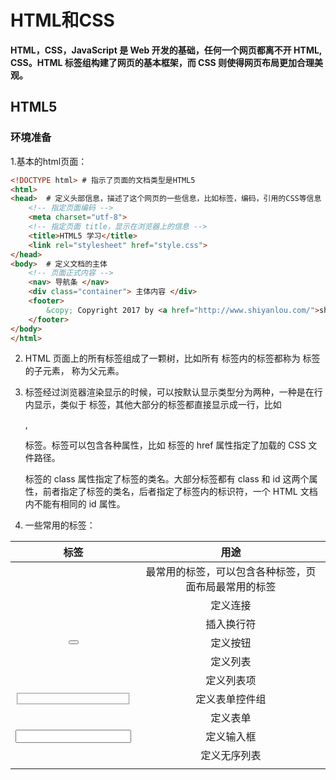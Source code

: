 # HTML和CSS      
      
**HTML，CSS，JavaScript 是 Web 开发的基础，任何一个网页都离不开 HTML, CSS。HTML 标签组构建了网页的基本框架，而 CSS 则使得网页布局更加合理美观。**      
      
## HTML5      
      
### 环境准备      
1.基本的html页面：      
```html      
<!DOCTYPE html>	# 指示了页面的文档类型是HTML5      
<html>      
<head>	# 定义头部信息，描述了这个网页的一些信息，比如标签，编码，引用的CSS等信息      
    <!-- 指定页面编码 -->      
    <meta charset="utf-8">      
    <!-- 指定页面 title，显示在浏览器上的信息 -->      
    <title>HTML5 学习</title>      
    <link rel="stylesheet" href="style.css">      
</head>      
<body>	# 定义文档的主体      
    <!-- 页面正式内容 -->      
    <nav> 导航条 </nav>      
    <div class="container"> 主体内容 </div>      
    <footer>      
        &copy; Copyright 2017 by <a href="http://www.shiyanlou.com/">shiyanlou</a>      
    </footer>      
</body>      
</html>      
```      
      
2. HTML 页面上的所有标签组成了一颗树，比如所有 <body> 标签内的标签都称为 <body> 标签的子元素，<body> 称为父元素。      
      
3. 标签经过浏览器渲染显示的时候，可以按默认显示类型分为两种，一种是在行内显示，类似于 <span> 标签，其他大部分的标签都直接显示成一行，比如 <div>, <p> 标签。标签可以包含各种属性，比如 <link> 标签的 href 属性指定了加载的 CSS 文件路径。<div> 标签的 class 属性指定了标签的类名。大部分标签都有 class 和 id 这两个属性，前者指定了标签的类名，后者指定了标签内的标识符，一个 HTML 文档内不能有相同的 id 属性。      
      
4. 一些常用的标签：      
      
| 标签 | 用途 |      
| :----: | :----: |      
| <div> | 最常用的标签，可以包含各种标签，页面布局最常用的标签 |      
| <a> |	定义连接 |      
| <br> | 插入换行符 |      
| <button> | 定义按钮 |      
| <dl> | 定义列表 |      
| <dt> | 定义列表项 |      
| <fieldset> | 定义表单控件组 |      
| <form> | 定义表单 |      
| <input> | 定义输入框 |      
| <ul> | 定义无序列表 |      
| <script> | 定义加载的 JavaScript |      
| <table> | 定义表格 |      
| <img> | 定义图片 |      
      
### 语义标签      
1. 所谓语义标签是指从标签名就可以看出标签的用途。比如在前面出现的 <nav> 标签，一看就知道应该实现导航栏功能。使用老版本实现页面时，大部分时候都是通过标签的 class 和 id 属性来指明标签的含义, 比如下图：      
      
![语义标签](https://doc.shiyanlou.com/md04171522012052410554136.gif/wm)       
      
2. 实现同样的功能使用语义标签会更加清晰简洁，一些常用的语义标签如下表：      
      
| 标签 | 描述 |      
| :----: | :----: |      
| <header> | 表示内容的头部信息，比如一个页面内容的头部； |      
| <footer> | 表示内容的尾部信息，可以包含作者，版权信息等内容。|      
| <nav> | 表示导航信息； |      
| <section> | 表示节，比如文档的一节内容； |      
| <article> | 表示文档内容的一个独立片段， 比如博客条目或报纸上的文章。 |      
| <aside> | 表示与页面其他部分略微相关的内容片段。 |      
      
### 表单      
1. 表单是网页中必不可少的组件，用户可以通过表单输入各种数据，然后通过提交表单，将输入的数据提交给网站后台。在 HTML 中，通过 <form> <input> 等标签实现。HTML5 表单的功能进一步加强，可以自定义表单能够接受的数据类型，比如邮箱输入框只能接受邮箱，如果输入非邮箱字符串则不能提交表单。      
```html      
<legend>表单实例</legend>      
<form action="" method="POST" id="form1">      
	<input type="text" autofocus="autofocus" required name="auto" placeholder="必填测试项">      
	<input type="email" name="mail" placeholder="请输入邮箱">      
	<input type="url" name="url" placeholder="请输入正确的网址">      
	<input type="password" name="password" placeholder="请输入密码">      
	<br>      
	<br>      
	<input type="submit" value="提交表单">      
</form>      
```      
      
2. 第一个输入框通过 required 属性指明了该输入框是必填项，autofocus表明为第一个输入框。；第二个输入框使用 type 属性设置了输入的内容必须是邮件样式的文本，第三个输入框设置了输入的文本必须是 URL 类型的，最后一个输入框为 password 类型，当用户输入内容时，将以星号显示。      
      
## CSS      
1. CSS 全名叫层叠样式表，可以用于控制标签如何显示。      
2. 在 HTML 页面中使用 CSS 样式有两种方式，一种是通过 <style> 标签直接将 CSS 代码写在页面中，比如下面的代码：      
```html      
<style>      
body {background-color: powderblue;}      
h1   {color: blue;}      
p    {color: red;}      
</style>      
```      
      
3. 另外一种方式是将 CSS 代码单独写入文件，比如前文中我们创建的 style.css 样式表，然后在 HTML 页面中通过 <link> 标签引用该文件，就像上文中 index.html 内容一样。      
      
### 基础语法      
1. CSS 规则由两个主要的部分构成：选择器，以及一个或多个属性值，如下：      
```css      
selector {      
    property1: value1;       
    property2: value2;      
    ...       
    propertyN: valueN;      
}      
```      
      
![图片](https://doc.shiyanlou.com/userid20407labid248time1423292345665/wm)       
      
2. 可以理解为，选择器选择 HTML 页面中相应的标签，然后应用括号中定义的各种属性。把下面的代码写入 style.css 中：      
```css      
h1 {      
   color:red;      
   font-size: 40px;      
}      
```      
      
3. 然后把下面代码写入 index.html 中的 <body> 标签内部：      
```html      
<h1> 实验楼 </h1>      
```      
      
4. HTML 子元素将从父元素继承属性。看看下面这条规则，通过 CSS 继承，子元素将继承最高级元素（在本例中是 body）所拥有的属性。所有子元素都显示成绿色：      
```css      
body {      
    color：green;      
}      
```      
      
### 选择器      
1. CSS 有多种选择 HTML 元素的方式，下面我们将一一讲解。      
      
* 派生选择器      
通过依据元素在其位置的上下文关系来定义样式，可以使标记更加简洁。派生选择器允许你根据文档的上下文关系来确定某个标签的样式。通过合理地使用派生选择器可以使 HTML 代码变得更加整洁。比方说，你希望列表标签 <li> 中的所有 <strong> 元素变为红色，而不是通常的黑色，可以这样定义一个派生选择器：      
      
[style.css]      
```css      
li strong{      
    color: red;      
}      
```      
      
[index.html]      
```html      
<p>      
    <strong>我是黑色，因为我不在列表当中，所以这个规则对我不起作用</strong>      
</p>      
<u1>      
    <li><strong>我是红色。这是因为 strong 元素位于 li 元素内。</strong></li>      
</u1>      
```      
      
* ID选择器      
ID 选择器可以选择设置了相同 ID 值的 HTML 元素，ID 选择器以 # 字符开始，比如：      
      
[style.css]      
```css      
#pid a{      
    color:#00755f;      
}      
```      
      
[index.html]      
```html      
<p id="pid">      
    hello css <a href="www.shiyanlou.com">shiyanlou</a>      
</p>      
```      
      
* 类选择器      
在学习 HTML 的时候，我们知道标签可以定义类 class 属性，CSS 就可以基于该属性值也就是类名进行选择。类选择器以 . 字符开始。如下：      
[style.css]      
```css      
.container {      
    color: red;      
}      
```      
      
[index.html]      
```html      
<div class="container">      
    container 容器      
</div>      
```      
      
* 属性选择器      
HTML标签可以设置各种属性，CSS可以利用这些属性进行选择标签。如下：      
[style.css]      
```css      
[title=foo] {      
	color: red:      
}      
```      
      
[index.html]      
```html      
<p title="foo">属性和值选择器</p>      
```      
      
### 常用元素      
1. CSS 有许多常用属性，比如设置元素的背景图片，颜色，设置字体大小等。 如下代码：      
```css      
.container {      
   color: red;      
   text-align: center;      
   font-size: 20px;      
   font-weight: 400;      
}      
```      
      
[CSS属性文档](https://developer.mozilla.org/en-US/docs/Web/CSS/Reference)       
      
### 框模型      
1. 一个 HTML 标签元素经过浏览器渲染显示在页面上后，最内部分是实际的内容，包含内容的是内边距。内边距呈现了元素的背景。内边距的边缘是边框，边框以外是外边距，外边距默认是透明的，因此不会遮挡任何元素。先让我们看下例子：      
[style.css]      
```css      
* {      
    margin: 0;      
    padding: 0;      
}      
      
.box {      
    width: 70px;      
    height: 30px;      
    margin: 60px;      
      
    border-style: solid;      
    border-width: 50px;      
      
    padding: 50px;      
}      
```      
      
** 上面的代码，先通过 * 选择器设置所有元素的外边距和内边距为 0。这是因为浏览器默认情况下会设置元素的内边距和外边距，为了不影响效果所以这里首先将其清零。接着设置了 .box 元素的宽度和高度，然后设置了内边距，边框和外边距。其中设置了边框为实线，宽度为 50px。px 是像素单位，表示一个像素的大小。设置内边距，边框和外边距不会影响元素内容的尺寸，但是会增加元素框的总尺寸。 **      
[index.html]      
```html      
<div class="box">      
	模型框      
</div>      
```      
      
![图片](https://doc.shiyanlou.com/document-uid5348labid2994timestamp1504277765641.png/wm)       
      
![图片](https://doc.shiyanlou.com/document-uid5348labid2994timestamp1504277765641.png/wm)       
      
[CSS参考手册](https://css.doyoe.com/)       
